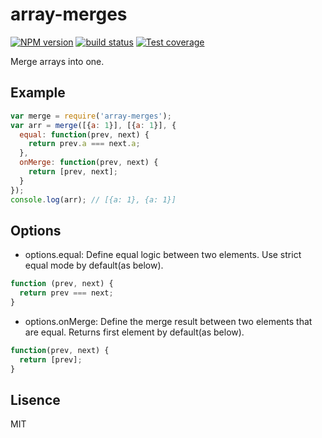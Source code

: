 # array-merges
[![NPM version][npm-image]][npm-url]
[![build status][travis-image]][travis-url]
[![Test coverage][coveralls-image]][coveralls-url]

Merge arrays into one.

## Example
```javascript
var merge = require('array-merges');
var arr = merge([{a: 1}], [{a: 1}], {
  equal: function(prev, next) {
    return prev.a === next.a;
  },
  onMerge: function(prev, next) {
    return [prev, next];
  }
});
console.log(arr); // [{a: 1}, {a: 1}]
```
## Options
- options.equal: Define equal logic between two elements. Use
  strict equal mode by default(as below).
```js
function (prev, next) {
  return prev === next;
}
```

- options.onMerge: Define the merge result between two
  elements that are equal. Returns first element by default(as below).
```js
function(prev, next) {
  return [prev];
}
```
## Lisence
MIT

[npm-image]: https://img.shields.io/npm/v/array-merges.svg?style=flat-square
[npm-url]: https://npmjs.org/package/array-merges
[travis-image]: https://img.shields.io/travis/luckydrq/array-merges/master.svg?style=flat-square
[travis-url]: https://travis-ci.org/luckydrq/array-merges
[coveralls-image]: https://img.shields.io/coveralls/luckydrq/array-merges/master.svg?style=flat-square
[coveralls-url]: https://coveralls.io/r/luckydrq/array-merges?branch=master
